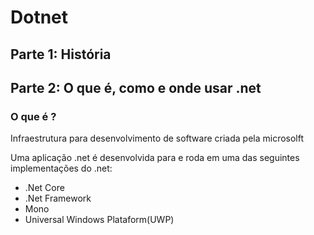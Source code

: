 # Dotnet

## Parte 1: História

## Parte 2: O que é, como e onde usar .net

### O que é ?

Infraestrutura para desenvolvimento de software criada pela microsolft

Uma aplicação .net é desenvolvida para e roda em uma das seguintes implementações do .net:

- .Net Core
- .Net Framework
- Mono
- Universal Windows Plataform(UWP)
